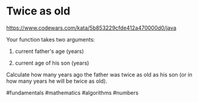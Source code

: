 # Twice as old

https://www.codewars.com/kata/5b853229cfde412a470000d0/java

Your function takes two arguments:

1. current father's age (years)

2. current age of his son (years)

Сalculate how many years ago the father was twice as old as his son (or in how many years he will be twice as old).

#fundamentals #mathematics #algorithms #numbers

